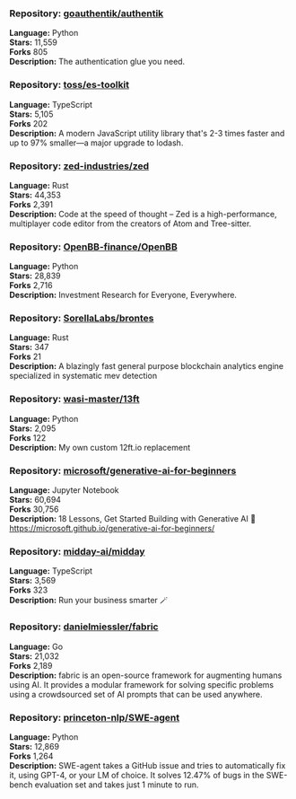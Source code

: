 ### **Repository:** [goauthentik/authentik](https://github.com/goauthentik/authentik)  

**Language:** Python  
**Stars:** 11,559  
**Forks** 805  
**Description:** The authentication glue you need.  

### **Repository:** [toss/es-toolkit](https://github.com/toss/es-toolkit)  

**Language:** TypeScript  
**Stars:** 5,105  
**Forks** 202  
**Description:** A modern JavaScript utility library that's 2-3 times faster and up to 97% smaller—a major upgrade to lodash.  

### **Repository:** [zed-industries/zed](https://github.com/zed-industries/zed)  

**Language:** Rust  
**Stars:** 44,353  
**Forks** 2,391  
**Description:** Code at the speed of thought – Zed is a high-performance, multiplayer code editor from the creators of Atom and Tree-sitter.  

### **Repository:** [OpenBB-finance/OpenBB](https://github.com/OpenBB-finance/OpenBB)  

**Language:** Python  
**Stars:** 28,839  
**Forks** 2,716  
**Description:** Investment Research for Everyone, Everywhere.  

### **Repository:** [SorellaLabs/brontes](https://github.com/SorellaLabs/brontes)  

**Language:** Rust  
**Stars:** 347  
**Forks** 21  
**Description:** A blazingly fast general purpose blockchain analytics engine specialized in systematic mev detection  

### **Repository:** [wasi-master/13ft](https://github.com/wasi-master/13ft)  

**Language:** Python  
**Stars:** 2,095  
**Forks** 122  
**Description:** My own custom 12ft.io replacement  

### **Repository:** [microsoft/generative-ai-for-beginners](https://github.com/microsoft/generative-ai-for-beginners)  

**Language:** Jupyter Notebook  
**Stars:** 60,694  
**Forks** 30,756  
**Description:** 18 Lessons, Get Started Building with Generative AI 🔗 https://microsoft.github.io/generative-ai-for-beginners/  

### **Repository:** [midday-ai/midday](https://github.com/midday-ai/midday)  

**Language:** TypeScript  
**Stars:** 3,569  
**Forks** 323  
**Description:** Run your business smarter 🪄  

### **Repository:** [danielmiessler/fabric](https://github.com/danielmiessler/fabric)  

**Language:** Go  
**Stars:** 21,032  
**Forks** 2,189  
**Description:** fabric is an open-source framework for augmenting humans using AI. It provides a modular framework for solving specific problems using a crowdsourced set of AI prompts that can be used anywhere.  

### **Repository:** [princeton-nlp/SWE-agent](https://github.com/princeton-nlp/SWE-agent)  

**Language:** Python  
**Stars:** 12,869  
**Forks** 1,264  
**Description:** SWE-agent takes a GitHub issue and tries to automatically fix it, using GPT-4, or your LM of choice. It solves 12.47% of bugs in the SWE-bench evaluation set and takes just 1 minute to run.  

